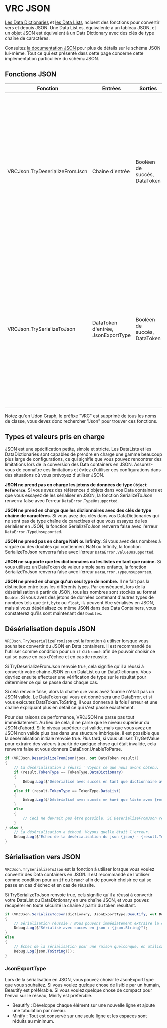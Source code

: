 

# VRC JSON

[Les Data Dictionaries](/worlds/udon/data-containers/data-dictionaries) et [les Data Lists](/worlds/udon/data-containers/data-lists) incluent des fonctions pour convertir vers et depuis JSON. Une Data List est équivalente à un tableau JSON, et un objet JSON est équivalent à un Data Dictionary avec des clés de type chaîne de caractères.

Consultez [la documentation JSON](https://www.json.org/json-fr.html) pour plus de détails sur le schéma JSON lui-même. Tout ce qui est présenté dans cette page concerne cette implémentation particulière du schéma JSON.

## Fonctions JSON

| Fonction                       | Entrées                         | Sorties                         | Résultat                                                                                                                                                                                                                                                                         |
| ------------------------------ | ------------------------------- | ------------------------------ | -------------------------------------------------------------------------------------------------------------------------------------------------------------------------------------------------------------------------------------------------------------------------------- |
| VRCJson.TryDeserializeFromJson | Chaîne d'entrée                 | Booléen de succès, DataToken    | Crée un DataList ou un DataDictionary à partir de la chaîne JSON d'entrée. Si la conversion est réussie, cela retourne true et le token résultant sera soit un DataDictionary soit un DataList. Si la conversion échoue, cela retourne false et met une erreur expliquant la nature du problème dans le token résultant. |
| VRCJson.TrySerializeToJson     | DataToken d'entrée, JsonExportType | Booléen de succès, DataToken    | Tente de convertir un DataDictionary ou un DataList en une chaîne JSON de sortie. Si la conversion est réussie, cela retourne true et le token résultant sera une chaîne contenant le JSON final. Si la conversion échoue, cela retourne false et met une erreur expliquant la nature du problème dans le token résultant. |

Notez qu'en Udon Graph, le préfixe "VRC" est supprimé de tous les noms de classe, vous devez donc rechercher "Json" pour trouver ces fonctions.

## Types et valeurs pris en charge

JSON est une spécification petite, simple et stricte. Les DataLists et les DataDictionaries sont capables de prendre en charge une gamme beaucoup plus large de configurations, ce qui signifie que vous pouvez rencontrer des limitations lors de la conversion des Data containers en JSON. Assurez-vous de connaître ces limitations et évitez d'utiliser ces configurations dans des situations où vous prévoyez d'utiliser JSON.

**JSON ne prend pas en charge les jetons de données de type `Object Reference`.** Si vous avez des références d'objets dans vos Data containers et que vous essayez de les sérialiser en JSON, la fonction SerializeToJson renverra false avec l'erreur `DataError.TypeUnsupported`.

**JSON ne prend en charge que les dictionnaires avec des clés de type chaîne de caractères.** Si vous avez des clés dans vos DataDictionaries qui ne sont pas de type chaîne de caractères et que vous essayez de les sérialiser en JSON, la fonction SerializeToJson renverra false avec l'erreur `DataError.TypeUnsupported`.

**JSON ne prend pas en charge NaN ou Infinity.** Si vous avez des nombres à virgule ou des doubles qui contiennent NaN ou Infinity, la fonction SerializeToJson renverra false avec l'erreur `DataError.ValueUnsupported`.

**JSON ne supporte que les dictionnaires ou les listes en tant que racine.** Si vous utilisez un DataToken de valeur simple sans enfants, la fonction SerializeToJson renverra false avec l'erreur `DataError.TypeUnsupported`.

**JSON ne prend en charge qu'un seul type de nombre.** Il ne fait pas la distinction entre tous les différents types. Par conséquent, lors de la désérialisation à partir de JSON, tous les nombres sont stockés au format `Double`. Si vous avez des jetons de données contenant d'autres types de nombres tels que `int`, `byte` ou `float`, ils peuvent être sérialisés en JSON, mais si vous désérialisez ce même JSON dans des Data Containers, vous constaterez qu'ils sont maintenant des `Doubles`.

## Désérialisation depuis JSON

`VRCJson.TryDeserializeFromJson` est la fonction à utiliser lorsque vous souhaitez convertir du JSON en Data containers. Il est recommandé de l'utiliser comme condition pour un `if` ou `branch` afin de pouvoir choisir ce qui se passe en cas d'échec et en cas de réussite.

Si TryDeserializeFromJson renvoie true, cela signifie qu'il a réussi à convertir votre chaîne JSON en un DataList ou un DataDictionary. Vous devriez ensuite effectuer une vérification de type sur le résultat pour déterminer ce qui se passe dans chaque cas.

Si cela renvoie false, alors la chaîne que vous avez fournie n'était pas un JSON valide. Le DataToken qui vous est donné sera une DataError, et si vous exécutez DataToken.ToString, il vous donnera à la fois l'erreur et une chaîne expliquant plus en détail ce qui s'est passé exactement.

Pour des raisons de performance, VRCJSON ne parse pas tout immédiatement. Au lieu de cela, il ne parse que le niveau supérieur du JSON d'abord. Si le niveau supérieur est valide, mais que vous avez un JSON non valide plus bas dans une structure imbriquée, il est possible que la désérialisation initiale renvoie true. Plus tard, si vous utilisez TryGetValue pour extraire des valeurs à partir de quelque chose qui était invalide, cela renverra false et vous donnera DataError.UnableToParse.

```csharp title="Désérialisation depuis JSON"
if (VRCJson.DeserializeFromJson(json, out DataToken result))
{
    // La désérialisation a réussi ! Voyons ce que nous avons obtenu.
    if (result.TokenType == TokenType.DataDictionary)
    {
        Debug.Log($"Désérialisé avec succès en tant que dictionnaire avec {result.DataDictionary.Count} éléments.");
    }
    else if (result.TokenType == TokenType.DataList)
    {
        Debug.Log($"Désérialisé avec succès en tant que liste avec {result.DataList.Count} éléments.");
    }
    else 
    {
        // Ceci ne devrait pas être possible. Si DeserializeFromJson renvoie true, cela doit être soit un dictionnaire, soit une liste.
    }
} else {
    // La désérialisation a échoué. Voyons quelle était l'erreur.
    Debug.Log($"Échec de la désérialisation du json {json} - {result.ToString()}");
}
```

## Sérialisation vers JSON

`VRCJson.TrySerializeToJson` est la fonction à utiliser lorsque vous voulez convertir des Data containers en JSON. Il est recommandé de l'utiliser comme condition pour un `if` ou `branch` afin de pouvoir choisir ce qui se passe en cas d'échec et en cas de réussite.

Si TrySerializeToJson renvoie true, cela signifie qu'il a réussi à convertir votre DataList ou DataDictionary en une chaîne JSON, et vous pouvez récupérer en toute sécurité la chaîne à partir du token résultant.

```csharp title="Sérialisation vers JSON"
if (VRCJson.SerializeToJson(dictionary, JsonExportType.Beautify, out DataToken json))
{
    // Sérialisation réussie ! Nous pouvons immédiatement extraire la chaîne du token et faire quelque chose avec.
    Debug.Log($"Sérialisé avec succès en json : {json.String}");
} 
else 
{
    // Échec de la sérialisation pour une raison quelconque, en utilisant ToString sur le résultat devrait nous dire pourquoi.
    Debug.Log(json.ToString());
}
```

### JsonExportType

Lors de la sérialisation en JSON, vous pouvez choisir le JsonExportType que vous souhaitez. Si vous voulez quelque chose de lisible par un humain, Beautify est préférable. Si vous voulez quelque chose de compact pour l'envoi sur le réseau, Minify est préférable.

- Beautify : Développe chaque élément sur une nouvelle ligne et ajoute une tabulation par niveau.
- Minify : Tout est conservé sur une seule ligne et les espaces sont réduits au minimum.